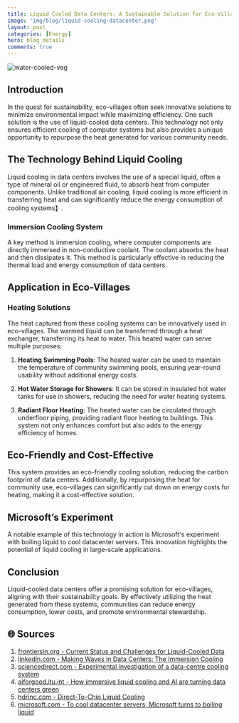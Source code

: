 ```yaml
---
title: Liquid Cooled Data Centers: A Sustainable Solution for Eco-Villages
image: 'img/blog/liquid-cooling-datacenter.png'
layout: post
categories: [Energy]
hero: blog_details
comments: true
---
```


![water-cooled-veg](https://github.com/AxalNetwork/website/assets/55703540/261649ac-c052-488b-9a25-ff5034ad926c)


## Introduction
In the quest for sustainability, eco-villages often seek innovative solutions to minimize environmental impact while maximizing efficiency. One such solution is the use of liquid-cooled data centers. This technology not only ensures efficient cooling of computer systems but also provides a unique opportunity to repurpose the heat generated for various community needs.

## The Technology Behind Liquid Cooling
Liquid cooling in data centers involves the use of a special liquid, often a type of mineral oil or engineered fluid, to absorb heat from computer components. Unlike traditional air cooling, liquid cooling is more efficient in transferring heat and can significantly reduce the energy consumption of cooling systems】.

### Immersion Cooling System
A key method is immersion cooling, where computer components are directly immersed in non-conductive coolant. The coolant absorbs the heat and then dissipates it. This method is particularly effective in reducing the thermal load and energy consumption of data centers.

## Application in Eco-Villages
### Heating Solutions
The heat captured from these cooling systems can be innovatively used in eco-villages. The warmed liquid can be transferred through a heat exchanger, transferring its heat to water. This heated water can serve multiple purposes:

1. **Heating Swimming Pools**: The heated water can be used to maintain the temperature of community swimming pools, ensuring year-round usability without additional energy costs.
   
2. **Hot Water Storage for Showers**: It can be stored in insulated hot water tanks for use in showers, reducing the need for water heating systems.

3. **Radiant Floor Heating**: The heated water can be circulated through underfloor piping, providing radiant floor heating to buildings. This system not only enhances comfort but also adds to the energy efficiency of homes.

## Eco-Friendly and Cost-Effective
This system provides an eco-friendly cooling solution, reducing the carbon footprint of data centers. Additionally, by repurposing the heat for community use, eco-villages can significantly cut down on energy costs for heating, making it a cost-effective solution.

## Microsoft’s Experiment
A notable example of this technology in action is Microsoft's experiment with boiling liquid to cool datacenter servers. This innovation highlights the potential of liquid cooling in large-scale applications.

## Conclusion
Liquid-cooled data centers offer a promising solution for eco-villages, aligning with their sustainability goals. By effectively utilizing the heat generated from these systems, communities can reduce energy consumption, lower costs, and promote environmental stewardship.

## 🌐 Sources
1. [frontiersin.org - Current Status and Challenges for Liquid-Cooled Data](https://www.frontiersin.org/articles/10.3389/fenrg.2022.952680)
2. [linkedin.com - Making Waves in Data Centers: The Immersion Cooling](https://www.linkedin.com/pulse/making-waves-data-centers-immersion-cooling-markets-growth-bhavsar)
3. [sciencedirect.com - Experimental investigation of a data-centre cooling system](https://www.sciencedirect.com/science/article/pii/S2214157X23002319)
4. [aiforgood.itu.int - How immersive liquid cooling and AI are turning data centers green](https://aiforgood.itu.int/how-immersive-liquid-cooling-and-ai-are-turning-data-centers-green/)
5. [hdrinc.com - Direct-To-Chip Liquid Cooling](https://www.hdrinc.com/insights/direct-chip-liquid-cooling)
6. [microsoft.com - To cool datacenter servers, Microsoft turns to boiling liquid](https://news.microsoft.com/source/features/innovation/datacenter-liquid-cooling/)
